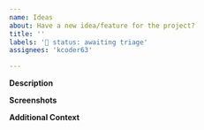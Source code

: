 ```yaml
---
name: Ideas
about: Have a new idea/feature for the project?
title: ''
labels: '🚦 status: awaiting triage'
assignees: 'kcoder63'

---
```


**Description**

<!-- A brief description of the question or issue, also include what you tried and what didn't work: -->

**Screenshots**

<!-- Please add a screenshot if applicable -->

**Additional Context**  <!-- Optional -->  

<!-- Add any other context about the problem here. -->
